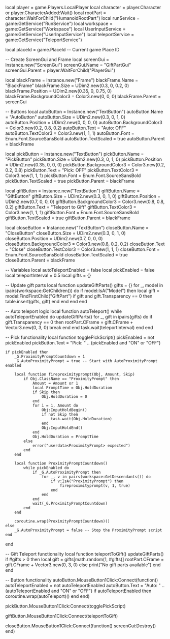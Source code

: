 local player = game.Players.LocalPlayer
local character = player.Character or player.CharacterAdded:Wait()
local rootPart = character:WaitForChild("HumanoidRootPart")
local runService = game:GetService("RunService")
local workspace = game:GetService("Workspace")
local UserInputService = game:GetService("UserInputService")
local teleportService = game:GetService("TeleportService")

local placeId = game.PlaceId -- Current game Place ID

-- Create ScreenGui and Frame
local screenGui = Instance.new("ScreenGui")
screenGui.Name = "GiftPartGui"
screenGui.Parent = player:WaitForChild("PlayerGui")

local blackFrame = Instance.new("Frame")
blackFrame.Name = "BlackFrame"
blackFrame.Size = UDim2.new(0.3, 0, 0.2, 0)
blackFrame.Position = UDim2.new(0.35, 0, 0.75, 0)
blackFrame.BackgroundColor3 = Color3.new(0, 0, 0)
blackFrame.Parent = screenGui

-- Buttons
local autoButton = Instance.new("TextButton")
autoButton.Name = "AutoButton"
autoButton.Size = UDim2.new(0.3, 0, 1, 0)
autoButton.Position = UDim2.new(0, 0, 0, 0)
autoButton.BackgroundColor3 = Color3.new(0.2, 0.8, 0.2)
autoButton.Text = "Auto: OFF"
autoButton.TextColor3 = Color3.new(1, 1, 1)
autoButton.Font = Enum.Font.SourceSansBold
autoButton.TextScaled = true
autoButton.Parent = blackFrame

local pickButton = Instance.new("TextButton")
pickButton.Name = "PickButton"
pickButton.Size = UDim2.new(0.3, 0, 1, 0)
pickButton.Position = UDim2.new(0.35, 0, 0, 0)
pickButton.BackgroundColor3 = Color3.new(0.2, 0.2, 0.8)
pickButton.Text = "Pick: OFF"
pickButton.TextColor3 = Color3.new(1, 1, 1)
pickButton.Font = Enum.Font.SourceSansBold
pickButton.TextScaled = true
pickButton.Parent = blackFrame

local giftButton = Instance.new("TextButton")
giftButton.Name = "GiftButton"
giftButton.Size = UDim2.new(0.3, 0, 1, 0)
giftButton.Position = UDim2.new(0.7, 0, 0, 0)
giftButton.BackgroundColor3 = Color3.new(0.8, 0.8, 0.2)
giftButton.Text = "Teleport to Gift"
giftButton.TextColor3 = Color3.new(1, 1, 1)
giftButton.Font = Enum.Font.SourceSansBold
giftButton.TextScaled = true
giftButton.Parent = blackFrame

local closeButton = Instance.new("TextButton")
closeButton.Name = "CloseButton"
closeButton.Size = UDim2.new(0.3, 0, 1, 0)
closeButton.Position = UDim2.new(0.7, 0, 0, 0)
closeButton.BackgroundColor3 = Color3.new(0.8, 0.2, 0.2)
closeButton.Text = "Close"
closeButton.TextColor3 = Color3.new(1, 1, 1)
closeButton.Font = Enum.Font.SourceSansBold
closeButton.TextScaled = true
closeButton.Parent = blackFrame

-- Variables
local autoTeleportEnabled = false
local pickEnabled = false
local teleportInterval = 0.5
local gifts = {}

-- Update gift parts
local function updateGiftParts()
    gifts = {}
    for _, model in ipairs(workspace:GetChildren()) do
        if model:IsA("Model") then
            local gift = model:FindFirstChild("GiftPart")
            if gift and gift.Transparency == 0 then
                table.insert(gifts, gift)
            end
        end
    end
end

-- Auto teleport logic
local function autoTeleport()
    while autoTeleportEnabled do
        updateGiftParts()
        for _, gift in ipairs(gifts) do
            if gift.Transparency == 0 then
                rootPart.CFrame = gift.CFrame + Vector3.new(0, 3, 0)
                break
            end
        end
        task.wait(teleportInterval)
    end
end

-- Pick functionality
local function togglePickScript()
    pickEnabled = not pickEnabled
    pickButton.Text = "Pick: " .. (pickEnabled and "ON" or "OFF")

    if pickEnabled then
        _G.ProximityPromptCountdown = 1
        _G.AutoProximityPrompt = true -- Start with AutoProximityPrompt enabled

        local function fireproximityprompt(Obj, Amount, Skip)
            if Obj.ClassName == "ProximityPrompt" then
                Amount = Amount or 1
                local PromptTime = Obj.HoldDuration
                if Skip then
                    Obj.HoldDuration = 0
                end
                for i = 1, Amount do
                    Obj:InputHoldBegin()
                    if not Skip then
                        task.wait(Obj.HoldDuration)
                    end
                    Obj:InputHoldEnd()
                end
                Obj.HoldDuration = PromptTime
            else
                error("userdata<ProximityPrompt> expected")
            end
        end

        local function ProximityPromptCountdown()
            while pickEnabled do
                if _G.AutoProximityPrompt then
                    for _, v in pairs(workspace:GetDescendants()) do
                        if v:IsA("ProximityPrompt") then
                            fireproximityprompt(v, 1, true)
                        end
                    end
                end
                wait(_G.ProximityPromptCountdown)
            end
        end

        coroutine.wrap(ProximityPromptCountdown)()
    else
        _G.AutoProximityPrompt = false -- Stop the ProximityPrompt script
    end
end

-- Gift Teleport functionality
local function teleportToGift()
    updateGiftParts()
    if #gifts > 0 then
        local gift = gifts[math.random(1, #gifts)]
        rootPart.CFrame = gift.CFrame + Vector3.new(0, 3, 0)
    else
        print("No gift parts available")
    end
end

-- Button functionality
autoButton.MouseButton1Click:Connect(function()
    autoTeleportEnabled = not autoTeleportEnabled
    autoButton.Text = "Auto: " .. (autoTeleportEnabled and "ON" or "OFF")
    if autoTeleportEnabled then
        coroutine.wrap(autoTeleport)()
    end
end)

pickButton.MouseButton1Click:Connect(togglePickScript)

giftButton.MouseButton1Click:Connect(teleportToGift)

closeButton.MouseButton1Click:Connect(function()
    screenGui:Destroy()
end)
